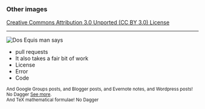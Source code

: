 ### Other images

[Creative Commons Attribution 3.0 Unported (CC BY 3.0) License](http://creativecommons.org/licenses/by/3.0/)

---

![Dos Equis man says](https://raw.github.com/adam-p/markdown-here/master/store-assets/dos-equis-MDH.jpg)

- pull requests
- It also takes a fair bit of work
- License
- Error
- Code

<sup> And Google Groups posts, and Blogger posts, and Evernote notes, and Wordpress posts! No Dagger [See more](#compatibility).</sup><br>
<sup> And TeX mathematical formulae! No Dagger</sup>
